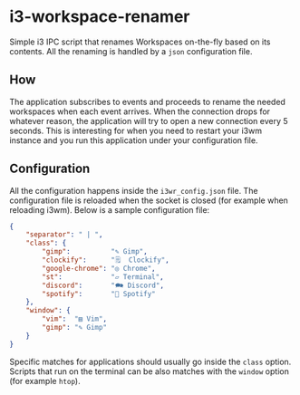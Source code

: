# i3-workspace-renamer

Simple i3 IPC script that renames Workspaces on-the-fly based on its contents.
All the renaming is handled by a `json` configuration file.

## How

The application subscribes to events and proceeds to rename the needed workspaces when each event arrives.
When the connection drops for whatever reason, the application will try to open a new connection every 5 seconds.
This is interesting for when you need to restart your i3wm instance and you run this application under your configuration file.

## Configuration

All the configuration happens inside the `i3wr_config.json` file.
The configuration file is reloaded when the socket is closed (for example when reloading i3wm).
Below is a sample configuration file:

```json
{
	"separator": " | ",
	"class": {
		"gimp":          "✎ Gimp",
		"clockify":      "🗒  Clockify",
		"google-chrome": "◎ Chrome",
		"st":            "▱ Terminal",
		"discord":       "🗪 Discord",
		"spotify":       "🎵 Spotify"
	},
	"window": {
		"vim":  "▤ Vim",
		"gimp": "✎ Gimp"
	}
}
```

Specific matches for applications should usually go inside the `class` option.
Scripts that run on the terminal can be also matches with the `window` option (for example `htop`).
